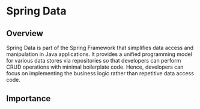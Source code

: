 # Spring Data

## Overview
Spring Data is part of the Spring Framework that simplifies data access and manipulation in Java applications.
It provides a unified programming model for various data stores via repositories so that developers can perform CRUD operations with minimal boilerplate code.
Hence, developers can focus on implementing the business logic rather than repetitive data access code.

## Importance
